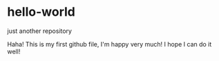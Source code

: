 # hello-world
just another repository

Haha! This is my first github file, I'm happy very much!
I hope I can do it well!
